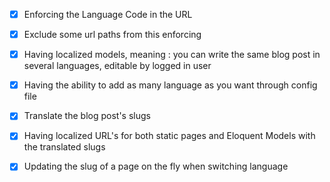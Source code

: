 - [x] Enforcing the Language Code in the URL
- [x] Exclude some url paths from this enforcing
- [x] Having localized models, meaning : you can write the same blog post in several languages, editable by logged in user
- [x] Having the ability to add as many language as you want through config file
- [x] Translate the blog post's slugs
- [x] Having localized URL's for both static pages and Eloquent Models with the translated slugs
- [x] Updating the slug of a page on the fly when switching language

